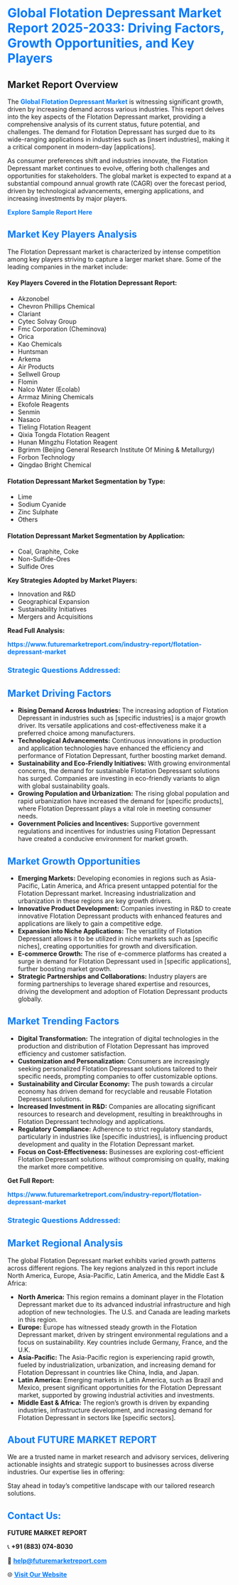 <h1 style="color: #007BFF;">Global Flotation Depressant Market Report 2025-2033: Driving Factors, Growth Opportunities, and Key Players</h1>

<section id="overview">
<h2>Market Report Overview</h2>
<p>The <a href="https://www.futuremarketreport.com/industry-report/flotation-depressant-market" style="color: #007BFF; text-decoration: none;"><strong>Global Flotation Depressant Market</strong></a> is witnessing significant growth, driven by increasing demand across various industries. This report delves into the key aspects of the Flotation Depressant market, providing a comprehensive analysis of its current status, future potential, and challenges. The demand for Flotation Depressant has surged due to its wide-ranging applications in industries such as [insert industries], making it a critical component in modern-day [applications].</p>
<p>As consumer preferences shift and industries innovate, the Flotation Depressant market continues to evolve, offering both challenges and opportunities for stakeholders. The global market is expected to expand at a substantial compound annual growth rate (CAGR) over the forecast period, driven by technological advancements, emerging applications, and increasing investments by major players.</p>
</section>

<section id="overview">
<p><a href="https://www.futuremarketreport.com/request-sample/reportId=30325" style="color: #007BFF; text-decoration: none;"><strong>Explore Sample Report Here</strong></a></p>
</section>

<section id="key-players">
<h2 style="color: #007BFF;">Market Key Players Analysis</h2>
<p>The Flotation Depressant market is characterized by intense competition among key players striving to capture a larger market share. Some of the leading companies in the market include:</p>
<h4>Key Players Covered in the Flotation Depressant Report:</h4>
<ul><li>Akzonobel</li><li>Chevron Phillips Chemical</li><li>Clariant</li><li>Cytec Solvay Group</li><li>Fmc Corporation (Cheminova)</li><li>Orica</li><li>Kao Chemicals</li><li>Huntsman</li><li>Arkema</li><li>Air Products</li><li>Sellwell Group</li><li>Flomin</li><li>Nalco Water (Ecolab)</li><li>Arrmaz Mining Chemicals</li><li>Ekofole Reagents</li><li>Senmin</li><li>Nasaco</li><li>Tieling Flotation Reagent</li><li>Qixia Tongda Flotation Reagent</li><li>Hunan Mingzhu Flotation Reagent</li><li>Bgrimm (Beijing General Research Institute Of Mining &amp; Metallurgy)</li><li>Forbon Technology</li><li>Qingdao Bright Chemical</li></ul>
<h4>Flotation Depressant Market Segmentation by Type:</h4>
<ul><li>Lime</li><li>Sodium Cyanide</li><li>Zinc Sulphate</li><li>Others</li></ul>

<h4>Flotation Depressant Market Segmentation by Application:</h4>
<ul><li>Coal, Graphite, Coke</li><li>Non-Sulfide-Ores</li><li>Sulfide Ores</li></ul>
<p><strong>Key Strategies Adopted by Market Players:</strong></p>
<ul>
<li>Innovation and R&D</li>
<li>Geographical Expansion</li>
<li>Sustainability Initiatives</li>
<li>Mergers and Acquisitions</li>
</ul>
</section>

<section>
<p><strong>Read Full Analysis: </strong></p><a href="https://www.futuremarketreport.com/industry-report/flotation-depressant-market" style="color: #007BFF; text-decoration: none;"><strong>https://www.futuremarketreport.com/industry-report/flotation-depressant-market</strong></a>
<h3 style="color: #007BFF;">Strategic Questions Addressed:</h3>
</section>

<section id="driving-factors">
<h2 style="color: #007BFF;">Market Driving Factors</h2>
<ul>
<li><strong>Rising Demand Across Industries:</strong> The increasing adoption of Flotation Depressant in industries such as [specific industries] is a major growth driver. Its versatile applications and cost-effectiveness make it a preferred choice among manufacturers.</li>
<li><strong>Technological Advancements:</strong> Continuous innovations in production and application technologies have enhanced the efficiency and performance of Flotation Depressant, further boosting market demand.</li>
<li><strong>Sustainability and Eco-Friendly Initiatives:</strong> With growing environmental concerns, the demand for sustainable Flotation Depressant solutions has surged. Companies are investing in eco-friendly variants to align with global sustainability goals.</li>
<li><strong>Growing Population and Urbanization:</strong> The rising global population and rapid urbanization have increased the demand for [specific products], where Flotation Depressant plays a vital role in meeting consumer needs.</li>
<li><strong>Government Policies and Incentives:</strong> Supportive government regulations and incentives for industries using Flotation Depressant have created a conducive environment for market growth.</li>
</ul>
</section>

<section id="growth-opportunities">
<h2 style="color: #007BFF;">Market Growth Opportunities</h2>
<ul>
<li><strong>Emerging Markets:</strong> Developing economies in regions such as Asia-Pacific, Latin America, and Africa present untapped potential for the Flotation Depressant market. Increasing industrialization and urbanization in these regions are key growth drivers.</li>
<li><strong>Innovative Product Development:</strong> Companies investing in R&D to create innovative Flotation Depressant products with enhanced features and applications are likely to gain a competitive edge.</li>
<li><strong>Expansion into Niche Applications:</strong> The versatility of Flotation Depressant allows it to be utilized in niche markets such as [specific niches], creating opportunities for growth and diversification.</li>
<li><strong>E-commerce Growth:</strong> The rise of e-commerce platforms has created a surge in demand for Flotation Depressant used in [specific applications], further boosting market growth.</li>
<li><strong>Strategic Partnerships and Collaborations:</strong> Industry players are forming partnerships to leverage shared expertise and resources, driving the development and adoption of Flotation Depressant products globally.</li>
</ul>
</section>

<section id="trending-factors">
<h2 style="color: #007BFF;">Market Trending Factors</h2>
<ul>
<li><strong>Digital Transformation:</strong> The integration of digital technologies in the production and distribution of Flotation Depressant has improved efficiency and customer satisfaction.</li>
<li><strong>Customization and Personalization:</strong> Consumers are increasingly seeking personalized Flotation Depressant solutions tailored to their specific needs, prompting companies to offer customizable options.</li>
<li><strong>Sustainability and Circular Economy:</strong> The push towards a circular economy has driven demand for recyclable and reusable Flotation Depressant solutions.</li>
<li><strong>Increased Investment in R&D:</strong> Companies are allocating significant resources to research and development, resulting in breakthroughs in Flotation Depressant technology and applications.</li>
<li><strong>Regulatory Compliance:</strong> Adherence to strict regulatory standards, particularly in industries like [specific industries], is influencing product development and quality in the Flotation Depressant market.</li>
<li><strong>Focus on Cost-Effectiveness:</strong> Businesses are exploring cost-efficient Flotation Depressant solutions without compromising on quality, making the market more competitive.</li>
</ul>
</section>

<section>
<p><strong>Get Full Report: </strong></p><a href="https://www.futuremarketreport.com/industry-report/flotation-depressant-market" style="color: #007BFF; text-decoration: none;"><strong>https://www.futuremarketreport.com/industry-report/flotation-depressant-market</strong></a>
<h3 style="color: #007BFF;">Strategic Questions Addressed:</h3>
</section>


<section id="regional-analysis">
<h2 style="color: #007BFF;">Market Regional Analysis</h2>
<p>The global Flotation Depressant market exhibits varied growth patterns across different regions. The key regions analyzed in this report include North America, Europe, Asia-Pacific, Latin America, and the Middle East & Africa:</p>
<ul>
<li><strong>North America:</strong> This region remains a dominant player in the Flotation Depressant market due to its advanced industrial infrastructure and high adoption of new technologies. The U.S. and Canada are leading markets in this region.</li>
<li><strong>Europe:</strong> Europe has witnessed steady growth in the Flotation Depressant market, driven by stringent environmental regulations and a focus on sustainability. Key countries include Germany, France, and the U.K.</li>
<li><strong>Asia-Pacific:</strong> The Asia-Pacific region is experiencing rapid growth, fueled by industrialization, urbanization, and increasing demand for Flotation Depressant in countries like China, India, and Japan.</li>
<li><strong>Latin America:</strong> Emerging markets in Latin America, such as Brazil and Mexico, present significant opportunities for the Flotation Depressant market, supported by growing industrial activities and investments.</li>
<li><strong>Middle East & Africa:</strong> The region’s growth is driven by expanding industries, infrastructure development, and increasing demand for Flotation Depressant in sectors like [specific sectors].</li>
</ul>
</section>

<footer>
<h2 style="color: #007BFF;">About FUTURE MARKET REPORT</h2>
<p>We are a trusted name in market research and advisory services, delivering actionable insights and strategic support to businesses across diverse industries. Our expertise lies in offering:</p>

<p>Stay ahead in today’s competitive landscape with our tailored research solutions.</p>

<h2 style="color: #007BFF;">Contact Us:</h2>
<p><strong>FUTURE MARKET REPORT</strong></p>
<p>📞 <strong>+91 (883) 074-8030</strong></p>
<p>📧 <strong><a href="mailto:help@futuremarketreport.com" style="color: #007BFF;">help@futuremarketreport.com</a></strong></p>
<p>🌐 <strong><a href="https://www.futuremarketreport.com/" style="color: #007BFF;">Visit Our Website</a></strong></p>
</footer>